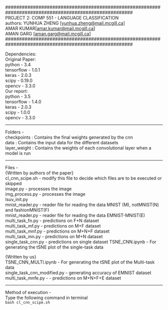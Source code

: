 ######################################################################################################  
                                                PROJECT 2: COMP 551 - LANGUAGE CLASSIFICATION  
						authors: YUNHUA ZHENG [yunhua.zheng@mail.mcgill.ca]  
								AMAR KUMAR[amar.kumar@mail.mcgill.ca]  
								AMAN GARG [aman.garg@mail.mcgill.ca]  
######################################################################################################  

Dependencies:  
Original Paper:  
				python - 3.4  
				tensorflow - 1.0.1  
				keras - 2.0.3  
				scipy - 0.19.0  
				opencv - 3.3.0  
Our report:  
				python - 3.5  
				tensorflow - 1.4.0  
				keras - 2.0.3  
				scipy - 1.0.0  
				opencv - 3.3.0  

---------------------------------------------------------------------------------------------------------------------------				
Folders -   
checkpoints :	Contains the final weights generated by the cnn   
data : Contains the input data for the different datasets  
layer_weight : Contains the weights of each convolutional layer when a model is run  


---------------------------------------------------------------------------------------------------------------------------				

Files -   
{Written by authors of the paper}  
cl_cnn_scipe.sh - modify this file to decide which files are to be executed or skipped  
image.py - processes the image  
img_process.py - processes the image  
lsuv_init.py  
mnist_reader.py - reader file for reading the data MNIST (M), notMNIST(N) and fashionMNIST(F)  
mnist_reader.py - reader file for reading the data EMNIST-MNIST(E)    
multi_task_fn.py  - predictions on F+N dataset  
multi_task_mf.py  - predictions on M+F dataset  
multi_task_mnf.py  - predictions on M+N+F dataset  
multi_task_mn.py  - predictions on M+N dataset  
single_task_cnn.py  - predictions on single dataset
TSNE_CNN.ipynb - For generating the tSNE plot of the single-task data  
  
{Written by us}  
TSNE_CNN_MULTI.ipynb - For generating the tSNE plot of the Multi-task data  
single_task_cnn_modified.py - generating accuracy of EMNIST dataset  
multi_task_mnfe.py - - predictions on M+N+F+E dataset



---------------------------------------------------------------------------------------------------------------------------
Method of execution -   
Type the following command in terminal  
```bash cl_cnn_scipe.sh```

